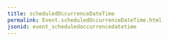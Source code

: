 ```yaml
---
title: scheduledOccurrenceDateTime
permalink: Event.scheduledOccurrenceDateTime.html
jsonid: event_scheduledoccurrencedatetime
---
```

